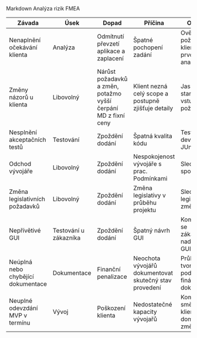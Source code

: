 Markdown
Analýza rizik FMEA

| Závada | Úsek | Dopad | Příčina | Opatření | Odpovědnost | SEV | OCC | DET | RPN |
| --- | --- | --- | --- | --- | --- | --- | --- | --- | --- |
| Nenaplnění očekávání klienta | Analýza | Odmítnutí převzetí aplikace a zaplacení | Špatné pochopení zadání | Ověření požadavků klienta po prvotní analýze | Vedoucí projektu | 10 | 7 | 2 | 140 |
| Změny názorů u klienta | Libovolný | Nárůst požadavků a změn, potažmo vyšší čerpání MD z fixní ceny | Klient nezná celý scope a postupně zjišťuje detaily | Jasné stanovení vstupních požadavků | Vedoucí projektu | 8 | 7 | 2 | 112 |
| Nesplnění akceptačních testů | Testování | Zpoždění dodání | Špatná kvalita kódu | Test driven development, JUnit testy | Tester | 7 | 3 | 1 | 21 |
| Odchod vývojáře | Libovolný | Zpoždění dodání | Nespokojenost vývojáře s prac. Podmínkami | Sledování spokojenosti | Vedoucí projektu | 5 | 3 | 6 | 90 |
| Změna legislativních požadavků | Libovolný | Zpoždění dodání | Změna legislativy v průběhu projektu | Sledování legislativních změn | Analytik | 5 | 1 | 1 | 5 |
| Nepřívětivé GUI | Testování u zákazníka | Zpoždění dodání | Špatný návrh GUI | Komunikace se zákazníkem nad návrhem GUI | Frontend vývojáři | 2 | 2 | 2 | 8 |
| Neúplná nebo chybějící dokumentace | Dokumentace | Finanční penalizace | Neochota vývojářů dokumentovat skutečný stav provedení | Průběžná tvorba podkladů pro finální dokumentaci | Analytik | 3 | 1 | 2 | 6 |
| Neuplné odevzdání MVP v termínu | Vývoj | Poškození klienta | Nedostatečné kapacity vývojařů |Komunikace směrem ke klientovi a domluvení změn | Vedoucí projektu | 10 | 6 | 5 | 300
